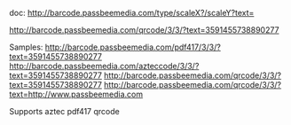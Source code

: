 doc: http://barcode.passbeemedia.com/type/scaleX?/scaleY?text=<Value>

http://barcode.passbeemedia.com/qrcode/3/3/?text=3591455738890277

Samples: 
http://barcode.passbeemedia.com/pdf417/3/3/?text=3591455738890277
http://barcode.passbeemedia.com/azteccode/3/3/?text=3591455738890277
http://barcode.passbeemedia.com/qrcode/3/3/?text=3591455738890277
http://barcode.passbeemedia.com/qrcode/3/3/?text=http://www.passbeemedia.com

Supports
aztec
pdf417
qrcode 


